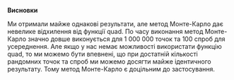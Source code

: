 **Висновки**

Ми отримали майже однакові результати, але метод Монте-Карло дає невелике відхилення від функції quad. По часу виконання метод Монте-Карло значно довше виконується для 1 000 000 точок та 100 спроб для усереднення.
Але якщо у нас немає можливості використати функцію quad, то ми можемо бути впевнені, що при достатній кількості рандомних точок та спроб ми можемо досягти майже ідентичного результату. Тому метод Монте-Карло є доцільним до застосування.
